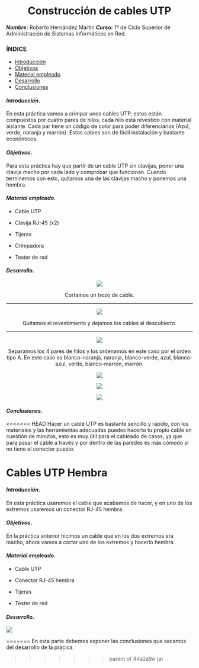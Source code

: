 <center>

# Construcción de cables UTP


</center>

***Nombre:*** Roberto Hernández Martín
***Curso:*** 1º de Ciclo Superior de Administración de Sistemas Informáticos en Red.

### ÍNDICE

+ [Introducción](#id1)
+ [Objetivos](#id2)
+ [Material empleado](#id3)
+ [Desarrollo](#id4)
+ [Conclusiones](#id5)


#### ***Introducción***. <a name="id1"></a>

En esta práctica vamos a crimpar unos cables UTP, estos están compuestos por cuatro pares de hilos, cada hilo está revestido con material aislante. Cada par tiene un código de color para poder diferenciarlos (Azul, verde, naranja y marrón). Estos cables son de fácil instalación y bastante económicos.

#### ***Objetivos***. <a name="id2"></a>

Para esta práctica hay que partir de un cable UTP sin clavijas, poner una clavija macho por cada lado y comprobar que funcionan. Cuando terminemos con esto, quitamos una de las clavijas macho y ponemos una hembra.

#### ***Material empleado***. <a name="id3"></a>

+ Cable UTP

+ Clavija RJ-45 (x2)

+ Tijeras

+ Crimpadora

+ Tester de red

#### ***Desarrollo***. <a name="id4"></a>

<center>

![](https://github.com/hdezroberto00/pni18_roberto/blob/main/ut4/a1/img/Macho/01.jpg)

Cortamos un trozo de cable.

---

![](https://github.com/hdezroberto00/pni18_roberto/blob/main/ut4/a1/img/Macho/02.jpg)


Quitamos el revestimiento y dejamos los cables al descubierto.

---

![](https://github.com/hdezroberto00/pni18_roberto/blob/main/ut4/a1/img/Macho/03.jpg)

Separamos los 4 pares de hilos y los ordenamos en este caso por el orden tipo A. En este caso es blanco-naranja, naranja, blanco-verde, azul, blanco-azul, verde, blanco-marrón, marrón.

![](https://github.com/hdezroberto00/pni18_roberto/blob/main/ut4/a1/img/Macho/04.jpg)
  
![](https://github.com/hdezroberto00/pni18_roberto/blob/main/ut4/a1/img/Macho/04peque.jpg)
  
![](https://github.com/hdezroberto00/pni18_roberto/blob/main/ut4/a1/img/Macho/05peque.jpg)



</center>

#### ***Conclusiones***. <a name="id5"></a>

<<<<<<< HEAD
Hacer un cable UTP es bastante sencillo y rápido, con los materiales y las herramientas adecuadas puedes hacerte tu propio cable en cuestión de minutos, esto es muy útil para el cableado de casas, ya que para pasar el cable a través y por dentro de las paredes es más cómodo si no tiene el conector puesto.


# Cables UTP Hembra <a name="id7"></a>

#### ***Introducción***. <a name="id8"></a>

En esta práctica usaremos el cable que acabamos de hacer, y en uno de los extremos usaremos un conector RJ-45 hembra.

#### ***Objetivos***. <a name="id9"></a>

En la práctica anterior hicimos un cable que en los dos extremos era macho, ahora vamos a cortar uno de los extremos y hacerlo hembra.

#### ***Material empleado***. <a name="id10"></a>

+ Cable UTP

+ Conector RJ-45 hembra

+ Tijeras

+ Tester de red

#### ***Desarrollo***. <a name="id11"></a>

![](https://github.com/hdezroberto00/pni18_roberto/blob/main/ut4/a1/img/Hembra/01.jpg)

=======
En esta parte debemos exponer las conclusiones que sacamos del desarrollo de la prácica.
>>>>>>> parent of 44a2a9e (a)
